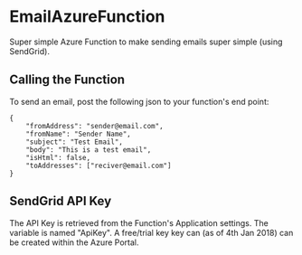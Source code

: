 # EmailAzureFunction
Super simple Azure Function to make sending emails super simple (using SendGrid).

## Calling the Function

To send an email, post the following json to your function's end point:

```
{
	"fromAddress": "sender@email.com",
	"fromName": "Sender Name",
	"subject": "Test Email",
	"body": "This is a test email",
	"isHtml": false,
	"toAddresses": ["reciver@email.com"]
}
```



## SendGrid API Key

The API Key is retrieved from the Function's Application settings. The variable is named "ApiKey". A free/trial key key can (as of 4th Jan 2018) can be created within the Azure Portal.

